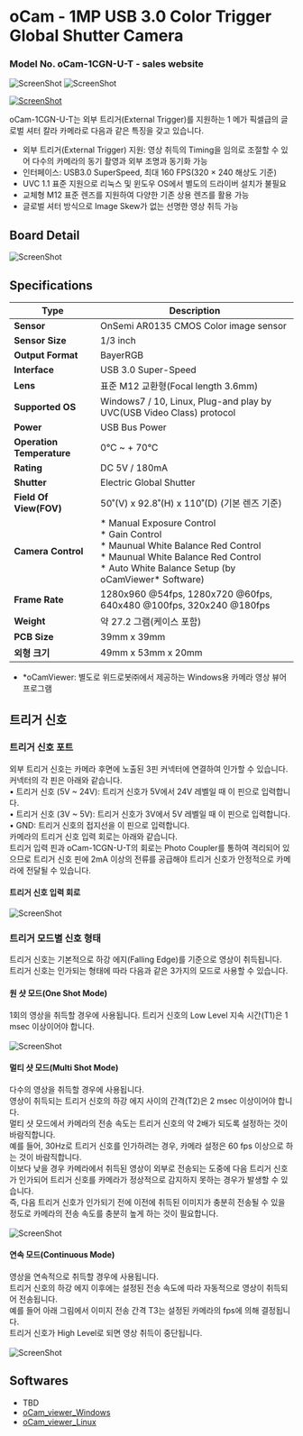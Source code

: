 # oCam - 1MP USB 3.0 Color Trigger Global Shutter Camera
### Model No. oCam-1CGN-U-T - sales website

![ScreenShot](../../images/oCam-1XGN-U-T.png)
![ScreenShot](../../images/oCam-2WRS-U_tripod.png)

[![ScreenShot](../../images/mtrigger_ocam.png)](https://youtu.be/37N3-lrL4lY)

oCam-1CGN-U-T는 외부 트리거(External Trigger)를 지원하는 1 메가 픽셀급의 글로벌 셔터 칼라 카메라로 다음과 같은 특징을 갖고 있습니다.
* 외부 트리거(External Trigger) 지원: 영상 취득의 Timing을 임의로 조절할 수 있어 다수의 카메라의 동기 촬영과 외부 조명과 동기화 가능
* 인터페이스: USB3.0 SuperSpeed, 최대 160 FPS(320 × 240 해상도 기준)
* UVC 1.1 표준 지원으로 리눅스 및 윈도우 OS에서 별도의 드라이버 설치가 불필요
* 교체형 M12 표준 렌즈를 지원하여 다양한 기존 상용 렌즈를 활용 가능
* 글로벌 셔터 방식으로 Image Skew가 없는 선명한 영상 취득 가능
 

## Board Detail
![ScreenShot](../../images/oCam-1XGN-U-T_layout.png)


## Specifications
Type | Description |
------|------|
**Sensor** | OnSemi AR0135 CMOS Color image sensor |
**Sensor Size** | 1/3 inch |
**Output Format** | BayerRGB |
**Interface** | USB 3.0 Super-Speed |
**Lens** | 표준 M12 교환형(Focal length 3.6mm) | 
**Supported OS** | Windows7 / 10, Linux, Plug-and play by UVC(USB Video Class) protocol | 
**Power** | USB Bus Power | 
**Operation Temperature** | 0°C ~ + 70°C |
**Rating** | DC 5V / 180mA |
**Shutter** | Electric Global Shutter |
**Field Of View(FOV)** | 50˚(V) x 92.8˚(H) x 110˚(D) (기본 렌즈 기준) |
**Camera Control** | * Manual Exposure Control<br/> * Gain Control<br/> * Maunual White Balance Red Control<br/> * Maunual White Balance Red Control<br/> * Auto White Balance Setup (by oCamViewer* Software) |
**Frame Rate** | 1280x960 @54fps, 1280x720 @60fps, 640x480 @100fps, 320x240 @180fps | 
**Weight** | 약 27.2 그램(케이스 포함) | 
**PCB Size** | 39mm x 39mm | 
**외형 크기** | 49mm x 53mm x 20mm |
* *oCamViewer: 별도로 위드로봇㈜에서 제공하는 Windows용 카메라 영상 뷰어 프로그램

## 트리거 신호
### 트리거 신호 포트
외부 트리거 신호는 카메라 후면에 노출된 3핀 커넥터에 연결하여 인가할 수 있습니다.  커넥터의 각 핀은 아래와 같습니다.<br/>
•	트리거 신호 (5V ~ 24V): 트리거 신호가 5V에서 24V 레벨일 때 이 핀으로 입력합니다.<br/>
•	트리거 신호 (3V ~ 5V): 트리거 신호가 3V에서 5V 레벨일 때 이 핀으로 입력합니다.<br/>
•	GND: 트리거 신호의 접지선을 이 핀으로 입력합니다.<br/>
카메라의 트리거 신호 입력 회로는 아래와 같습니다.<br/>
트리거 입력 핀과 oCam-1CGN-U-T의 회로는 Photo Coupler를 통하여 격리되어 있으므로 트리거 신호 핀에 2mA 이상의 전류를 공급해야 트리거 신호가 안정적으로 카메라에 전달될 수 있습니다.

#### 트리거 신호 입력 회로
![ScreenShot](../../images/trigger.png)

### 트리거 모드별 신호 형태
트리거 신호는 기본적으로 하강 에지(Falling Edge)를 기준으로 영상이 취득됩니다.<br/>
트리거 신호는 인가되는 형태에 따라 다음과 같은 3가지의 모드로 사용할 수 있습니다.

#### 원 샷 모드(One Shot Mode)
1회의 영상을 취득할 경우에 사용됩니다. 트리거 신호의 Low Level 지속 시간(T1)은 1 msec 이상이어야 합니다.<br/>
<br/>
![ScreenShot](../../images/oneshot.png)

#### 멀티 샷 모드(Multi Shot Mode)
다수의 영상을 취득할 경우에 사용됩니다.<br/>
영상이 취득되는 트리거 신호의 하강 에지 사이의 간격(T2)은 2 msec 이상이어야 합니다.<br/>
멀티 샷 모드에서 카메라의 전송 속도는 트리거 신호의 약 2배가 되도록 설정하는 것이 바람직합니다.<br/>
예를 들어, 30Hz로 트리거 신호를 인가하려는 경우, 카메라 설정은 60 fps 이상으로 하는 것이 바람직합니다.<br/>
이보다 낮을 경우 카메라에서 취득된 영상이 외부로 전송되는 도중에 다음 트리거 신호가 인가되어 트리거 신호를 카메라가 정상적으로 감지하지 못하는 경우가 발생할 수 있습니다.<br/>
즉, 다음 트리거 신호가 인가되기 전에 이전에 취득된 이미지가 충분히 전송될 수 있을 정도로 카메라의 전송 속도를 충분히 높게 하는 것이 필요합니다.<br/>
<br/>
![ScreenShot](../../images/multishot.png)

#### 연속 모드(Continuous Mode)
영상을 연속적으로 취득할 경우에 사용됩니다.<br/>
트리거 신호의 하강 에지 이후에는 설정된 전송 속도에 따라 자동적으로 영상이 취득되어 전송됩니다.<br/>
예를 들어 아래 그림에서 이미지 전송 간격 T3는 설정된 카메라의 fps에 의해 결정됩니다.<br/>
트리거 신호가 High Level로 되면 영상 취득이 중단됩니다.<br/>
<br/>
![ScreenShot](../../images/continuous.png)


## Softwares
* TBD
* [oCam_viewer_Windows](../../Software/oCam-viewer_Win)
* [oCam_viewer_Linux](../../Software/oCam_viewer_Linux)
